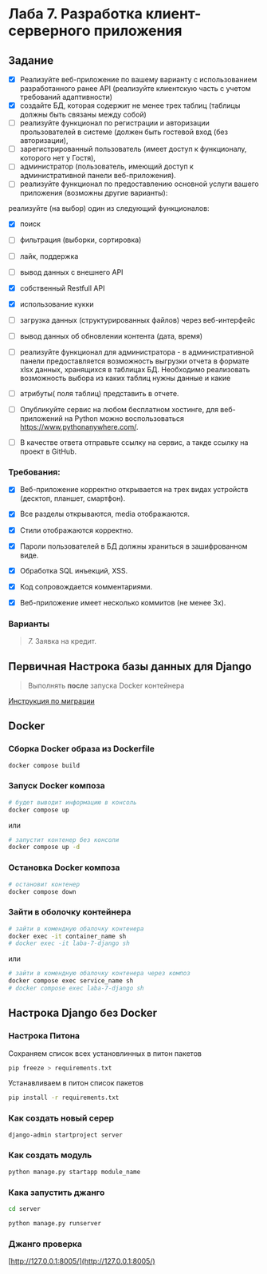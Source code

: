 # Лаба 7. Разработка клиент-серверного приложения

## Задание

- [x] Реализуйте веб-приложение по вашему варианту с использованием разработанного ранее API (реализуйте клиентскую часть с учетом требований адаптивности)
- [x] создайте БД, которая содержит не менее трех таблиц (таблицы должны быть связаны между собой)
- [ ] реализуйте функционал по регистрации и авторизации прользователей в системе (должен быть гостевой вход (без авторизации),
- [ ] зарегистрированный пользователь (имеет доступ к функционалу, которого нет у Гостя), 
- [ ] администратор (пользователь, имеющий доступ к административной панели веб-приложения).
- [ ] реализуйте функционал по предоставлению основной услуги вашего приложения (возможны другие варианты):

реализуйте (на выбор) один из следующий функционалов:
- [x] поиск 
- [ ] фильтрация (выборки, сортировка) 
- [ ] лайк, поддержка
- [ ] вывод данных с внешнего API
- [x] собственный Restfull API
- [x] использование кукки
- [ ] загрузка данных (структурированных файлов) через веб-интерфейс
- [ ] вывод данных об обновлении контента (дата, время)

- [ ] реализуйте функционал для администратора - в административной панели предоставляется возможность выгрузки отчета в формате xlsx данных, хранящихся в таблицах  БД. Необходимо реализовать возможность выбора из каких таблиц  нужны данные и какие
- [ ] атрибуты( поля таблиц) представить в отчете. 

- [ ] Опубликуйте сервис на любом бесплатном хостинге, для веб-приложений на Python можно воспользоваться https://www.pythonanywhere.com/. 

- [ ] В качестве ответа отправьте ссылку на сервис, а такде ссылку на проект в GitHub.

### Требования:

- [x] Веб-приложение корректно открывается на трех видах устройств (десктоп, планшет, смартфон).
- [x] Все разделы открываются, media отображаются.
- [x] Стили отображаются корректно. 
- [x] Пароли пользователей в БД должны храниться в зашифрованном виде.
- [x] Обработка SQL инъекций, XSS.
- [x] Код сопровождается комментариями.
- [x] Веб-приложение имеет несколько коммитов (не менее 3х).


### Варианты

> *7.* Заявка на кредит.

## Первичная Настрока базы данных для Django

> Выполнять **после** запуска Docker контейнера 

[Инструкция по миграции](server/МОГРАЦИЯ.md)

## Docker

### Сборка Docker образа из Dockerfile

```sh
docker compose build
```

### Запуск Docker композа

```sh
# будет выводит информацию в консоль
docker compose up
```

или

```sh
# запустит контенер без консоли
docker compose up -d
```

### Остановка Docker композа

```sh
# остановит контенер
docker compose down
```

### Зайти в оболочку контейнера

```sh
# зайти в комендную обалочку контенера
docker exec -it container_name sh
# docker exec -it laba-7-django sh
```

или

```sh
# зайти в комендную обалочку контенера через композ
docker compose exec service_name sh
# docker compose exec laba-7-django sh
```

## Настрока Django без Docker

### Настрока Питона

Сохраняем список всех установлинных в питон пакетов

```sh
pip freeze > requirements.txt
```

Устанавливаем в питон список пакетов

```sh
pip install -r requirements.txt
```

### Как создать новый серер

```sh
django-admin startproject server 
```

### Как создать модуль

```sh
python manage.py startapp module_name
```

### Кака запустить джанго

```sh
cd server

python manage.py runserver
```

### Джанго проверка

[http://127.0.0.1:8005/](http://127.0.0.1:8005/)

